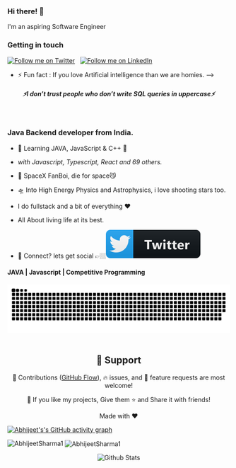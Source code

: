 ### Hi there! 👋

I'm an aspiring Software Engineer

### Getting in touch

<a href="https://twitter.com/AbhijeetSharma_" title="Follow me on Twitter">
  <img
    width="24"
    alt="Follow me on Twitter"
    src="https://raw.githubusercontent.com/trekhleb/trekhleb/master/assets/icons/twitter.svg"
  /></a>
&nbsp;
<a href="https://www.linkedin.com/in/abhijeetsharma1/" title="Follow me on LinkedIn">
  <img
    width="24"
    alt="Follow me on LinkedIn"
    src="https://raw.githubusercontent.com/trekhleb/trekhleb/master/assets/icons/linkedin.svg"
  /></a>

- ⚡ Fun fact : If you love Artificial intelligence than we are homies.
-->

 <h5 align="center">
   <i>⚡️I don’t trust people who don’t write SQL queries in uppercase⚡️</i>
  </h5>
  
  <br />

  <h3> Java Backend developer from India.</h3>
</p>

 - 🥀 Learning JAVA, JavaScript & C++ 🖤
 
 - <i>with Javascript, Typescript, React and 69 others.</i>
   
 - 🔭 SpaceX FanBoi, die for space😼

 - 🛸 Into High Energy Physics and Astrophysics, i love shooting stars too.
 
 - I do fullstack and a bit of everything :heart:
 
 - All About living life at its best.
 
 - 💬 Connect? lets get social 👉🏼[<img src="https://raw.githubusercontent.com/8bithemant/8bithemant/master/svg/social/twitter.svg" >](https://twitter.com/AbhijeetSharma_)
 
 <p align="center">
  <h4> JAVA | Javascript | Competitive Programming </h4>
   </p>

<div align="center">
  <a href="https://www.linkedin.com/in/abhijeetsharma1/"> 
  <img  src="https://github.com/1999AZZAR/1999AZZAR/blob/main/resources/img/grid-snake.svg"
       alt="snake" /></a>
</div>


   
   
<br />

<h2 align="center">🤝 Support</h2>

<p align="center">🎀 Contributions (<a href="https://guides.github.com/introduction/flow" title="GitHub flow">GitHub Flow</a>), 🔥 issues, and 🥮 feature requests are most welcome!</p>

<p align="center">💙 If you like my projects, Give them ⭐ and Share it with friends!</p>
</p>
<p align="center">Made with ❤️ </p>

[![Abhijeet's's GitHub activity graph](https://activity-graph.herokuapp.com/graph?username=AbhijeetSharma1&&theme=xcode)](https://github.com/AbhijeetSharma1)


<p><img align="left" src="https://github-readme-stats.vercel.app/api/top-langs?username=AbhijeetSharma1&show_icons=true&locale=en&layout=compact&theme=tokyonight" alt="AbhijeetSharma1" /></p>

<p>&nbsp;<img align="center" src="https://github-readme-stats.vercel.app/api?username=AbhijeetSharma1&show_icons=true&locale=en&theme=tokyonight" alt="AbhijeetSharma1" /></p>


<p align="center">
        <img src="https://raw.githubusercontent.com/mayhemantt/mayhemantt/Update/svg/Bottom.svg" alt="Github Stats" />
</p>
  
 
